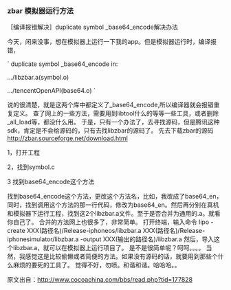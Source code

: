 ### zbar 模拟器运行方法


［编译报错解决］duplicate symbol _base64_encode解决办法   

今天，闲来没事，想在模拟器上运行一下我的app。但是模拟器运行时，编译报错，

`
duplicate symbol _base64_encode in:

.../libzbar.a(symbol.o)

.../tencentOpenAPI(base64.o)
`


说的很清楚，就是这两个库中都定义了_base64_encode,所以编译器就会报错重复定义。
查了网上的一些方法，需要用到libtool什么的等等一些工具，或者删除_all_load等，都没什么用。
于是，只有一个办法了，去寻找源码，但是腾讯这种sdk，肯定是不会给源码的，只有去找libzbar的源码了。
先去下载zbar的源码     http://zbar.sourceforge.net/download.html

1，打开工程

2，找到symbol.c

3 找到base64_encode这个方法

找到base64_encode这个方法，更改这个方法名，比如，我改成了base64_en，同时，找到调用这个方法的那一行代码，修改为base64_en。然后再分别在真机和模拟器下运行工程，找到这2个libzbar.a文件。至于是否合并为通用的.a。就看你自己了。
合并的方法网上也很多了，非常简单。
打开终端，输入命令   lipo -create XXX(路径名)/Release-iphoneos/libzbar.a XXX(路径名)/Release-iphonesimulator/libzbar.a  -output  XXX(输出的路径名)/libzbar.a 
然后，导入这个libzbar.a，就可以在模拟器上运行项目了。
是不是很简单呢？呵呵。。。。
当然，我感觉这是比较偷懒或者简便的方法。如果没有源码的话，就要用到那些个什么麻烦的要死的工具了。
觉得不好，勿喷。和谐和谐。哈哈哈。。


原文出自：http://www.cocoachina.com/bbs/read.php?tid=177828
